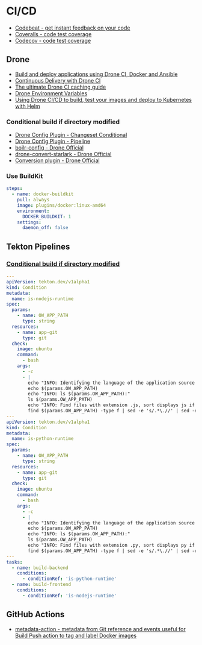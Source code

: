 # CI/CD

- [Codebeat - get instant feedback on your code](https://codebeat.co/)
- [Coveralls - code test coverage](https://coveralls.io/)
- [Codecov - code test coverage](https://about.codecov.io/)

## Drone

- [Build and deploy applications using Drone CI, Docker and Ansible](https://blog.maqpie.com/2017/03/21/build-and-deploy-applications-using-drone-ci-docker-and-ansible/)
- [Continuous Delivery with Drone CI](https://medium.com/@sergey.kolodyazhnyy/continuous-delivery-with-drone-ci-3a3fea5aa83)
- [The ultimate Drone CI caching guide](https://laszlo.cloud/the-ultimate-droneci-caching-guide)
- [Drone Environment Variables](https://laszlo.cloud/drone-environment-variables-three-tips)
- [Using Drone CI/CD to build, test your images and deploy to Kubernetes with Helm](https://vitobotta.com/2019/10/09/ci-cd-with-drone-for-deployment-to-kubernetes-with-helm/)

### Conditional build if directory modified

- [Drone Config Plugin - Changeset Conditional](https://github.com/microadam/drone-config-changeset-conditional)
- [Drone Config Plugin - Pipeline](https://github.com/microadam/drone-config-plugin-pipeline)
- [boilr-config - Drone Official](https://github.com/drone/boilr-config)
- [drone-convert-starlark - Drone Official](https://github.com/drone/drone-convert-starlark)
- [Conversion plugin - Drone Official](https://github.com/drone/drone-go/tree/master/plugin/converter)

### Use BuildKit

```yaml
steps:
  - name: docker-buildkit
    pull: always
    image: plugins/docker:linux-amd64
    environment:
      DOCKER_BUILDKIT: 1
    settings:
      daemon_off: false
```

## Tekton Pipelines

### [Conditional build if directory modified](https://github.com/tektoncd/pipeline/issues/1922)

```yaml
---
apiVersion: tekton.dev/v1alpha1
kind: Condition
metadata:
  name: is-nodejs-runtime
spec:
  params:
    - name: OW_APP_PATH
      type: string
  resources:
    - name: app-git
      type: git
  check:
    image: ubuntu
    command:
      - bash
    args:
      - -c
      - |
        echo "INFO: Identifying the language of the application source based on the file extension at:"
        echo $(params.OW_APP_PATH)
        echo "INFO: ls $(params.OW_APP_PATH):"
        ls $(params.OW_APP_PATH)
        echo "INFO: Find files with extension .js, sort displays js if one or more files found: "
        find $(params.OW_APP_PATH) -type f | sed -e 's/.*\.//' | sed -e 's/.*\///' | sort -u | grep ^js$
---
apiVersion: tekton.dev/v1alpha1
kind: Condition
metadata:
  name: is-python-runtime
spec:
  params:
    - name: OW_APP_PATH
      type: string
  resources:
    - name: app-git
      type: git
  check:
    image: ubuntu
    command:
      - bash
    args:
      - -c
      - |
        echo "INFO: Identifying the language of the application source based on the file extension at:"
        echo $(params.OW_APP_PATH)
        echo "INFO: ls $(params.OW_APP_PATH):"
        ls $(params.OW_APP_PATH)
        echo "INFO: Find files with extension .py, sort displays py if one or more files found: "
        find $(params.OW_APP_PATH) -type f | sed -e 's/.*\.//' | sed -e 's/.*\///' | sort -u | grep ^py$
---
tasks:
  - name: build-backend
    conditions:
      - conditionRef: 'is-python-runtime'
  - name: build-frontend
    conditions:
      - conditionRef: 'is-nodejs-runtime'
```

## GitHub Actions

- [metadata-action - metadata from Git reference and events useful for Build Push action to tag and label Docker images](https://github.com/docker/metadata-action)
